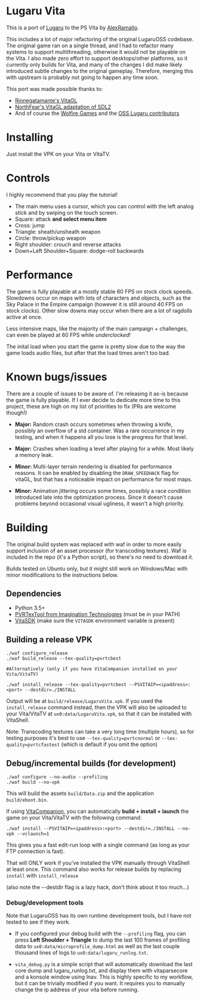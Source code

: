 # Lugaru Vita

This is a port of [Lugaru](https://osslugaru.gitlab.io/) to the PS Vita by [AlexRamallo](https://aramallo.com).

This includes a lot of major refactoring of the original LugaruOSS codebase. The original game ran on a single thread, and I had to refactor many systems to support multithreading, otherwise it would not be playable on the Vita. I also made zero effort to support desktops/other platforms, so it currently only builds for Vita, and many of the changes I did make likely introduced subtle changes to the original gameplay. Therefore, merging this with upstream is probably not going to happen any time soon.

This port was made possible thanks to:

* [Rinnegatamante's VitaGL](https://github.com/Rinnegatamante/vitaGL)
* [NorthFear's VitaGL adaptation of SDL2](https://github.com/Northfear/SDL/tree/vitagl)
* And of course the [Wolfire Games](wolfire.com) and the [OSS Lugaru contributors](AUTHORS)

# Installing

Just install the VPK on your Vita or VitaTV.

# Controls

I highly recommend that you play the tutorial!

* The main menu uses a cursor, which you can control with the left analog stick and by swiping on the touch screen.
* Square: attack **and select menu item**
* Cross: jump
* Triangle: sheath/unsheath weapon
* Circle: throw/pickup weapon
* Right shoulder: crouch and reverse attacks
* Down+Left Shoulder+Square: dodge-roll backwards

# Performance

The game is fully playable at a mostly stable 60 FPS on stock clock speeds. Slowdowns occur on maps with lots of characters and objects, such as the Sky Palace in the Empire campaign (however it is still around 40 FPS on stock clocks). Other slow downs may occur when there are a lot of ragdolls active at once.

Less intensive maps, like the majority of the main campaign + challenges, can even be played at 60 FPS while *underclocked*!

The inital load when you start the game is pretty slow due to the way the game loads audio files, but after that the load times aren't too bad.

# Known bugs/issues

There are a couple of issues to be aware of. I'm releasing it as-is because the game is fully playable. If I ever decide to dedicate more time to this project, these are high on my list of priorities to fix (PRs are welcome though!)

* **Major:** Random crash occurs sometimes when throwing a knife, possibly an overflow of a std container. Was a rare occurrence in my testing, and when it happens all you lose is the progress for that level.

* **Major:** Crashes when loading a level after playing for a while. Most likely a memory leak.

* **Minor:** Multi-layer terrain rendering is disabled for performance reasons. It can be enabled by disabling the `DRAW_SPEEDHACK` flag for vitaGL, but that has a noticeable impact on performance for most maps.

* **Minor:** Animation jittering occurs some times, possibly a race condition introduced late into the optimization process. Since it doesn't cause problems beyond occasional visual ugliness, it wasn't a high priority.

# Building

The original build system was replaced with waf in order to more easily support inclusion of an asset processor (for transcoding textures). Waf is included in the repo (it's a Python script), so there's no need to download it.

Builds tested on Ubuntu only, but it might still work on Windows/Mac with minor modifications to the instructions below.

## Dependencies

* Python 3.5+
* [PVRTexTool from Imagination Technologies](https://developer.imaginationtech.com/pvrtextool/) (must be in your PATH)
* [VitaSDK](https://vitasdk.org) (make sure the `VITASDK` environment variable is present)

## Building a release VPK

```
./waf configure_release
./waf build_release --tex-quality=pvrtcbest

#Alternatively (only if you have VitaCompanion installed on your Vita/VitaTV)

./waf install_release --tex-quality=pvrtcbest --PSVITAIP=<ipaddress>:<port> --destdir=./INSTALL
```

Output will be at `build/release/LugaruVita.vpk`. If you used the `install_release` command instead, then the VPK will also be uploaded to your Vita/VitaTV at `ux0:data/LugaruVita.vpk`, so that it can be installed with VitaShell.

Note: Transcoding textures can take a very long time (multiple hours), so for testing purposes it's best to use `--tex-quality=pvrtcnormal` or `--tex-quality=pvrtcfastest` (which is default if you omit the option)

## Debug/incremental builds (for development)

```
./waf configure --no-audio --profiling
./waf build --no-vpk
```

This will build the assets `build/Data.zip` and the application `build/eboot.bin`.

If using [VitaCompanion](https://github.com/devnoname120/vitacompanion), you can automatically **build + install + launch** the game on your Vita/VitaTV with the following command:

```
./waf install --PSVITAIP=<ipaddress>:<port> --destdir=./INSTALL --no-vpk --vclaunch=1
```

This gives you a fast edit-run loop with a single command (as long as your FTP connection is fast). 

That will ONLY work if you've installed the VPK manually through VitaShell at least once. This command also works for release builds by replacing `install` with `install_release`

(also note the --destdir flag is a lazy hack, don't think about it too much...)

### Debug/development tools

Note that LugaruOSS has its own runtime development tools, but I have not tested to see if they work.

* If you configured your debug build with the `--profiling` flag, you can press **Left Shoulder + Triangle** to dump the last 100 frames of profiling data to `ux0:data/microprofile_dump.html` as well as the last couple thousand lines of logs to `ux0:data/lugaru_runlog.txt`.

* `vita_debug.py` is a simple script that will automatically download the last core dump and lugaru_runlog.txt, and display them with vitaparsecore and a konsole window using lnav. This is highly specific to my workflow, but it can be trivially modified if you want. It requires you to manually change the ip address of your vita before running.